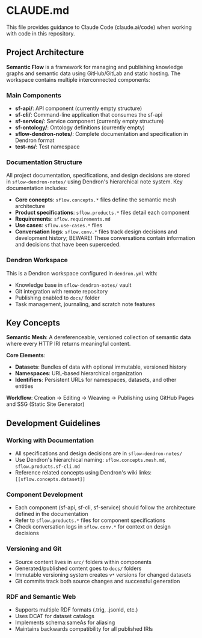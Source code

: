 # CLAUDE.md

This file provides guidance to Claude Code (claude.ai/code) when working with code in this repository.

## Project Architecture

**Semantic Flow** is a framework for managing and publishing knowledge graphs and semantic data using GitHub/GitLab and static hosting. The workspace contains multiple interconnected components:

### Main Components

- **sf-api/**: API component (currently empty structure)
- **sf-cli/**: Command-line application that consumes the sf-api
- **sf-service/**: Service component (currently empty structure)  
- **sf-ontology/**: Ontology definitions (currently empty)
- **sflow-dendron-notes/**: Complete documentation and specification in Dendron format
- **test-ns/**: Test namespace

### Documentation Structure

All project documentation, specifications, and design decisions are stored in `sflow-dendron-notes/` using Dendron's hierarchical note system. Key documentation includes:

- **Core concepts**: `sflow.concepts.*` files define the semantic mesh architecture
- **Product specifications**: `sflow.products.*` files detail each component
- **Requirements**: `sflow.requirements.md`
- **Use cases**: `sflow.use-cases.*` files
- **Conversation logs**: `sflow.conv.*` files track design decisions and development history; BEWARE! These conversations contain information and decisions that have been superceded. 

### Dendron Workspace

This is a Dendron workspace configured in `dendron.yml` with:
- Knowledge base in `sflow-dendron-notes/` vault
- Git integration with remote repository
- Publishing enabled to `docs/` folder
- Task management, journaling, and scratch note features

## Key Concepts

**Semantic Mesh**: A dereferenceable, versioned collection of semantic data where every HTTP IRI returns meaningful content.

**Core Elements**:
- **Datasets**: Bundles of data with optional immutable, versioned history
- **Namespaces**: URL-based hierarchical organization
- **Identifiers**: Persistent URLs for namespaces, datasets, and other entities

**Workflow**: Creation → Editing → Weaving → Publishing using GitHub Pages and SSG (Static Site Generator)

## Development Guidelines

### Working with Documentation

- All specifications and design decisions are in `sflow-dendron-notes/`
- Use Dendron's hierarchical naming: `sflow.concepts.mesh.md`, `sflow.products.sf-cli.md`
- Reference related concepts using Dendron's wiki links: `[[sflow.concepts.dataset]]`

### Component Development

- Each component (sf-api, sf-cli, sf-service) should follow the architecture defined in the documentation
- Refer to `sflow.products.*` files for component specifications
- Check conversation logs in `sflow.conv.*` for context on design decisions

### Versioning and Git

- Source content lives in `src/` folders within components
- Generated/published content goes to `docs/` folders
- Immutable versioning system creates `v*` versions for changed datasets
- Git commits track both source changes and successful generation

### RDF and Semantic Web

- Supports multiple RDF formats (.trig, .jsonld, etc.)
- Uses DCAT for dataset catalogs
- Implements schema:sameAs for aliasing
- Maintains backwards compatibility for all published IRIs